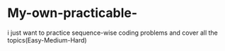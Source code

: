 # My-own-practicable-

i just want to practice sequence-wise coding problems and cover all the topics(Easy-Medium-Hard)

